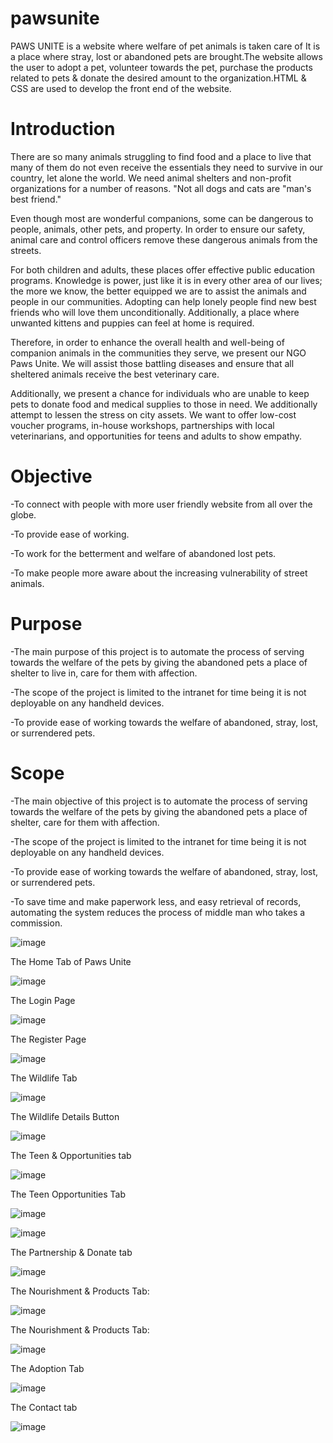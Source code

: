 # pawsunite
PAWS UNITE is a website where welfare of pet animals is taken care of It is a place where stray, lost or abandoned pets are brought.The website allows the user to adopt a pet, volunteer towards the pet, purchase the products related to pets &amp; donate the desired amount to the organization.HTML &amp; CSS are used to develop the front end of the website.

# Introduction

There are so many animals struggling to find food and a place to live that many of them do not even receive the essentials they need to survive in our country, let alone the world. We need animal shelters and non-profit organizations for a number of reasons. "Not all dogs and cats are "man's best friend."

Even though most are wonderful companions, some can be dangerous to people, animals, other pets, and property. In order to ensure our safety, animal care and control officers remove these dangerous animals from the streets.

For both children and adults, these places offer effective public education programs. Knowledge is power, just like it is in every other area of our lives; the more we know, the better equipped we are to assist the animals and people in our communities. Adopting can help lonely people find new best friends who will love them unconditionally. Additionally, a place where unwanted kittens and puppies can feel at home is required.

Therefore, in order to enhance the overall health and well-being of companion animals in the communities they serve, we present our NGO Paws Unite. We will assist those battling diseases and ensure that all sheltered animals receive the best veterinary care.

Additionally, we present a chance for individuals who are unable to keep pets to donate food and medical supplies to those in need. We additionally attempt to lessen the stress on city assets. We want to offer low-cost voucher programs, in-house workshops, partnerships with local veterinarians, and opportunities for teens and adults to show empathy.

# Objective 
-To connect with people with more user friendly website from all over the globe.

-To provide ease of working. 

-To work for the betterment and welfare of abandoned lost pets.

-To make people more aware about the increasing vulnerability of street animals.

# Purpose

-The main purpose of this project is to automate the process of serving towards the welfare of the pets by giving the abandoned pets a place of shelter to live in, care for them with affection.

-The scope of the project is limited to the intranet for time being it is not deployable on any handheld devices.

-To provide ease of working towards the welfare of abandoned, stray, lost, or surrendered pets.


# Scope
-The main objective of this project is to automate the process of serving towards the welfare of the pets by giving the abandoned pets a place of shelter, care for them with affection. 

-The scope of the project is limited to the intranet for time being it is not deployable on any handheld devices.

-To provide ease of working towards the welfare of abandoned, stray, lost, or surrendered pets. 

-To save time and make paperwork  less, and easy retrieval of records, automating the system reduces the process of middle man who takes a commission.

![image](https://github.com/harshitatalwar/pawsunite/assets/134962753/73bdf847-ab6e-4b41-a982-6d7aab6d46df)

The Home Tab of Paws Unite

![image](https://github.com/harshitatalwar/pawsunite/assets/134962753/93fd02b6-0455-4acf-8230-48514ecd0d18)


The Login Page

![image](https://github.com/harshitatalwar/pawsunite/assets/134962753/37805e13-6f00-48fa-b66f-1c95137f91c6)

The Register Page

![image](https://github.com/harshitatalwar/pawsunite/assets/134962753/6522118d-73b4-432d-9523-60765d252ef9)


The Wildlife Tab

![image](https://github.com/harshitatalwar/pawsunite/assets/134962753/3c39045c-7fd5-49ee-814c-3b82b5c23f7e)


The Wildlife Details Button 

![image](https://github.com/harshitatalwar/pawsunite/assets/134962753/5ef7d5e8-fc32-4f18-a6db-68864880f368)


The Teen & Opportunities tab
 
![image](https://github.com/harshitatalwar/pawsunite/assets/134962753/cbe5f1a6-d8fc-490c-be7a-76cf7357ade6)


The Teen Opportunities Tab

![image](https://github.com/harshitatalwar/pawsunite/assets/134962753/f7b2939d-1b41-432a-a2ed-d25c09b7708a)

![image](https://github.com/harshitatalwar/pawsunite/assets/134962753/47bd1a19-9237-4933-9da0-16be85f5b651)


The Partnership & Donate tab

![image](https://github.com/harshitatalwar/pawsunite/assets/134962753/cd133439-b2b2-402e-b7f1-357e5fd09c6b)


The Nourishment & Products Tab:

![image](https://github.com/harshitatalwar/pawsunite/assets/134962753/991cca08-4fff-49bb-93f3-ec8847bf5efa)


The Nourishment & Products Tab:

![image](https://github.com/harshitatalwar/pawsunite/assets/134962753/54816588-d93b-4848-8b5e-fd6c49d267ae)


The Adoption Tab

![image](https://github.com/harshitatalwar/pawsunite/assets/134962753/ca71923b-a448-488b-9212-a9c1d3ca7d79)


The Contact tab

![image](https://github.com/harshitatalwar/pawsunite/assets/134962753/d8ad5853-b830-4f84-81b5-6d8646b94a82)

 
 


